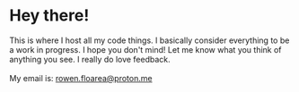 # Hey there!

This is where I host all my code things. I basically consider everything to be a work in progress. I hope you don't mind! Let me know what you think of anything you see. I really do love feedback.
<br>
<br>
My email is: rowen.floarea@proton.me
